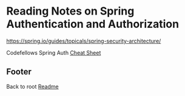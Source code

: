 # Reading Notes on Spring Authentication and Authorization

https://spring.io/guides/topicals/spring-security-architecture/

Codefellows Spring Auth [Cheat Sheet](https://github.com/codefellows/seattle-java-401d2/blob/master/SpringAuthCheatSheet.md)

## Footer

Back to root [Readme](../README.html)
